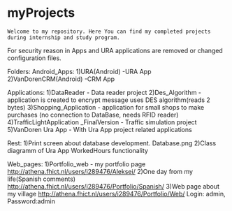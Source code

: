 myProjects
=======
	Welcome to my repository. Here You can find my completed projects during internship and study program.
For security reason in Apps and URA applications are removed or changed configuration files.

Folders:
Android_Apps:
	1)URA(Android) -URA App
	2)VanDorenCRM(Android) -CRM App

Applications:
	1)DataReader - Data reader project
	2)Des_Algorithm - application is created to encrypt message uses DES algorithm(reads 2 bytes)
	3)Shopping_Application - application for small shops to make purchases (no connection to DataBase, needs RFID reader)
	4)TrafficLightApplication _FinalVersion - Traffic simulation project
	5)VanDoren Ura App - With Ura App project related applications

Rest:
	1)Print screen about database development.
	Database.png
	2)Class diagramm of Ura App WorkedHours functionality
	
Web_pages:
	1)Portfolio_web - my portfolio page
	http://athena.fhict.nl/users/i289476/Aleksei/
	2)One day from my life(Spanish comments)  
	http://athena.fhict.nl/users/i289476/Portfolio/Spanish/
	3)Web page about my village
	http://athena.fhict.nl/users/i289476/Portfolio/Web/
	Login: admin, Password:admin



	

